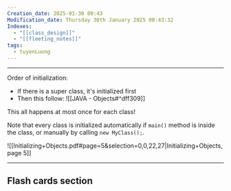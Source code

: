 ```yaml
---
Creation_date: 2025-01-30 00:43
Modification_date: Thursday 30th January 2025 00:43:32
Indexes:
  - "[[class_design]]"
  - "[[fleeting_notes]]"
tags:
  - tuyenLuong
---
```



----

Order of initialization:
- If there is a super class, it's initialized first
- Then this follow:
![[JAVA - Objects#^dff309]]

This all happens at most once for each class!

Note that every class is initialized automatically if `main()` method is inside the class, or manually by calling `new MyClass();`.

![[Initializing+Objects.pdf#page=5&selection=0,0,22,27|Initializing+Objects, page 5]]














---
## Flash cards section
